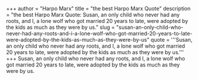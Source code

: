 +++
author = "Harpo Marx"
title = "the best Harpo Marx Quote"
description = "the best Harpo Marx Quote: Susan, an only child who never had any roots, and I, a lone wolf who got married 20 years to late, were adopted by the kids as much as they were by us."
slug = "susan-an-only-child-who-never-had-any-roots-and-i-a-lone-wolf-who-got-married-20-years-to-late-were-adopted-by-the-kids-as-much-as-they-were-by-us"
quote = '''Susan, an only child who never had any roots, and I, a lone wolf who got married 20 years to late, were adopted by the kids as much as they were by us.'''
+++
Susan, an only child who never had any roots, and I, a lone wolf who got married 20 years to late, were adopted by the kids as much as they were by us.
